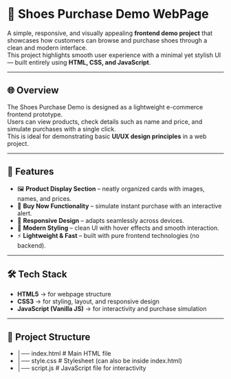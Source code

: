 # 👟 Shoes Purchase Demo WebPage

A simple, responsive, and visually appealing **frontend demo project** that showcases how customers can browse and purchase shoes through a clean and modern interface.  
This project highlights smooth user experience with a minimal yet stylish UI — built entirely using **HTML, CSS, and JavaScript**.

---

## 🌐 Overview
The Shoes Purchase Demo is designed as a lightweight e-commerce frontend prototype.  
Users can view products, check details such as name and price, and simulate purchases with a single click.  
This is ideal for demonstrating basic **UI/UX design principles** in a web project.

---

## 🚀 Features
- 🖼️ **Product Display Section** – neatly organized cards with images, names, and prices.  
- 🛒 **Buy Now Functionality** – simulate instant purchase with an interactive alert.  
- 📱 **Responsive Design** – adapts seamlessly across devices.  
- 🎨 **Modern Styling** – clean UI with hover effects and smooth interaction.  
- ⚡ **Lightweight & Fast** – built with pure frontend technologies (no backend).  

---

## 🛠️ Tech Stack
- **HTML5** → for webpage structure  
- **CSS3** → for styling, layout, and responsive design  
- **JavaScript (Vanilla JS)** → for interactivity and purchase simulation  

---

## 📂 Project Structure
- │── index.html # Main HTML file
- │── style.css # Stylesheet (can also be inside index.html)
- │── script.js # JavaScript file for interactivity
